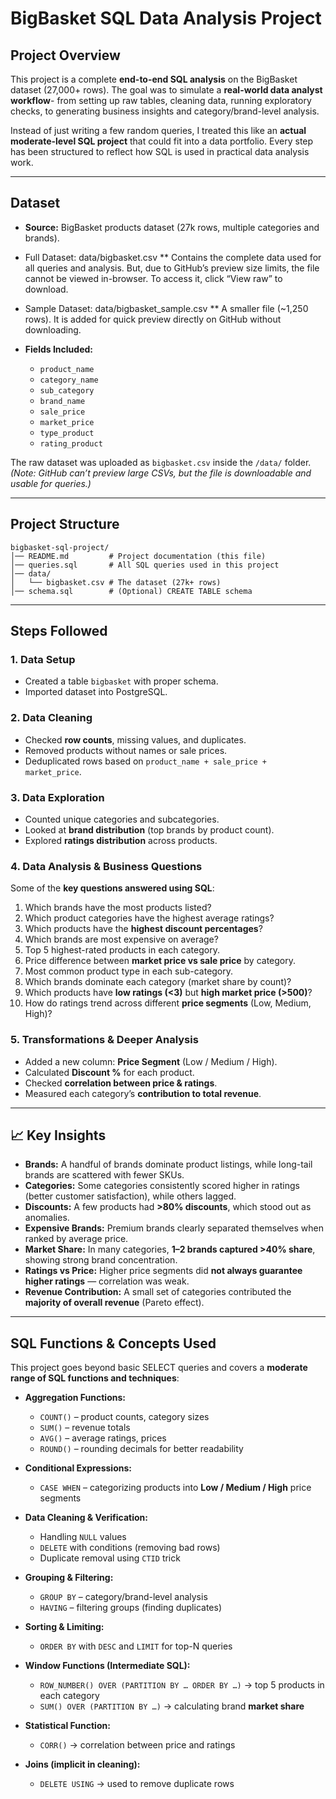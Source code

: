 # BigBasket SQL Data Analysis Project

## Project Overview

This project is a complete **end-to-end SQL analysis** on the BigBasket dataset (27,000+ rows). The goal was to simulate a **real-world data analyst workflow**-  from setting up raw tables, cleaning data, running exploratory checks, to generating business insights and category/brand-level analysis.

Instead of just writing a few random queries, I treated this like an **actual moderate-level SQL project** that could fit into a data portfolio. Every step has been structured to reflect how SQL is used in practical data analysis work.

---

## Dataset

* **Source:** BigBasket products dataset (27k rows, multiple categories and brands).
  
* Full Dataset: data/bigbasket.csv
** Contains the complete data used for all queries and analysis. But, due to GitHub’s preview size limits, the file cannot be viewed in-browser. To access it, click “View raw” to download.

* Sample Dataset: data/bigbasket_sample.csv
** A smaller file (~1,250 rows). It is added for quick preview directly on GitHub without downloading.

* **Fields Included:**

  * `product_name`
  * `category_name`
  * `sub_category`
  * `brand_name`
  * `sale_price`
  * `market_price`
  * `type_product`
  * `rating_product`

The raw dataset was uploaded as `bigbasket.csv` inside the `/data/` folder.
*(Note: GitHub can’t preview large CSVs, but the file is downloadable and usable for queries.)*

---

## Project Structure

```
bigbasket-sql-project/
│── README.md         # Project documentation (this file)
│── queries.sql       # All SQL queries used in this project
│── data/
│   └── bigbasket.csv # The dataset (27k+ rows)
│── schema.sql        # (Optional) CREATE TABLE schema
```

---

## Steps Followed

### 1. Data Setup

* Created a table `bigbasket` with proper schema.
* Imported dataset into PostgreSQL.

### 2. Data Cleaning

* Checked **row counts**, missing values, and duplicates.
* Removed products without names or sale prices.
* Deduplicated rows based on `product_name + sale_price + market_price`.

### 3. Data Exploration

* Counted unique categories and subcategories.
* Looked at **brand distribution** (top brands by product count).
* Explored **ratings distribution** across products.

### 4. Data Analysis & Business Questions

Some of the **key questions answered using SQL**:

1. Which brands have the most products listed?
2. Which product categories have the highest average ratings?
3. Which products have the **highest discount percentages**?
4. Which brands are most expensive on average?
5. Top 5 highest-rated products in each category.
6. Price difference between **market price vs sale price** by category.
7. Most common product type in each sub-category.
8. Which brands dominate each category (market share by count)?
9. Which products have **low ratings (<3)** but **high market price (>500)**?
10. How do ratings trend across different **price segments** (Low, Medium, High)?

### 5. Transformations & Deeper Analysis

* Added a new column: **Price Segment** (Low / Medium / High).
* Calculated **Discount %** for each product.
* Checked **correlation between price & ratings**.
* Measured each category’s **contribution to total revenue**.

---

## 📈 Key Insights

* **Brands:** A handful of brands dominate product listings, while long-tail brands are scattered with fewer SKUs.
* **Categories:** Some categories consistently scored higher in ratings (better customer satisfaction), while others lagged.
* **Discounts:** A few products had **>80% discounts**, which stood out as anomalies.
* **Expensive Brands:** Premium brands clearly separated themselves when ranked by average price.
* **Market Share:** In many categories, **1–2 brands captured >40% share**, showing strong brand concentration.
* **Ratings vs Price:** Higher price segments did **not always guarantee higher ratings** — correlation was weak.
* **Revenue Contribution:** A small set of categories contributed the **majority of overall revenue** (Pareto effect).


---

## SQL Functions & Concepts Used

This project goes beyond basic SELECT queries and covers a **moderate range of SQL functions and techniques**:

* **Aggregation Functions:**
  * `COUNT()` – product counts, category sizes
  * `SUM()` – revenue totals
  * `AVG()` – average ratings, prices
  * `ROUND()` – rounding decimals for better readability

* **Conditional Expressions:**
  * `CASE WHEN` – categorizing products into **Low / Medium / High** price segments

* **Data Cleaning & Verification:**
  * Handling `NULL` values
  * `DELETE` with conditions (removing bad rows)
  * Duplicate removal using `CTID` trick

* **Grouping & Filtering:**
  * `GROUP BY` – category/brand-level analysis
  * `HAVING` – filtering groups (finding duplicates)

* **Sorting & Limiting:**
  * `ORDER BY` with `DESC` and `LIMIT` for top-N queries

* **Window Functions (Intermediate SQL):**
  * `ROW_NUMBER() OVER (PARTITION BY … ORDER BY …)` → top 5 products in each category
  * `SUM() OVER (PARTITION BY …)` → calculating brand **market share**

* **Statistical Function:**
  * `CORR()` → correlation between price and ratings

* **Joins (implicit in cleaning):**
  * `DELETE USING` → used to remove duplicate rows


